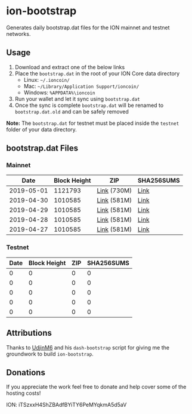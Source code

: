 # ion-bootstrap

Generates daily bootstrap.dat files for the ION mainnet and testnet networks.

## Usage

1. Download and extract one of the below links
2. Place the `bootstrap.dat` in the root of your ION Core data directory
    - Linux: `~/.ioncoin/`
    - Mac: `~/Library/Application Support/ioncoin/`
    - Windows: `%APPDATA%\ioncoin`
3. Run your wallet and let it sync using `bootstrap.dat`
4. Once the sync is complete `bootstrap.dat` will be renamed to `bootstrap.dat.old` and can be safely removed

**Note:** The `bootstrap.dat` for testnet must be placed inside the `testnet` folder of your data directory.

## bootstrap.dat Files

### Mainnet

|    Date    | Block Height | ZIP | SHA256SUMS |
| ---------- | ------------ | --- | ---------- |
| 2019-05-01 | 1121793 | [Link](https://s3-ap-southeast-2.amazonaws.com/ion-bootstrap/mainnet/2019-05-01/bootstrap.dat.zip) (730M) | [Link](https://s3-ap-southeast-2.amazonaws.com/ion-bootstrap/mainnet/2019-05-01/SHA256SUMS) |
| 2019-04-30 | 1010585 | [Link](https://s3-ap-southeast-2.amazonaws.com/ion-bootstrap/mainnet/2019-04-30/bootstrap.dat.zip) (581M) | [Link](https://s3-ap-southeast-2.amazonaws.com/ion-bootstrap/mainnet/2019-04-30/SHA256SUMS) |
| 2019-04-29 | 1010585 | [Link](https://s3-ap-southeast-2.amazonaws.com/ion-bootstrap/mainnet/2019-04-29/bootstrap.dat.zip) (581M) | [Link](https://s3-ap-southeast-2.amazonaws.com/ion-bootstrap/mainnet/2019-04-29/SHA256SUMS) |
| 2019-04-28 | 1010585 | [Link](https://s3-ap-southeast-2.amazonaws.com/ion-bootstrap/mainnet/2019-04-28/bootstrap.dat.zip) (581M) | [Link](https://s3-ap-southeast-2.amazonaws.com/ion-bootstrap/mainnet/2019-04-28/SHA256SUMS) |
| 2019-04-27 | 1010585 | [Link](https://s3-ap-southeast-2.amazonaws.com/ion-bootstrap/mainnet/2019-04-27/bootstrap.dat.zip) (581M) | [Link](https://s3-ap-southeast-2.amazonaws.com/ion-bootstrap/mainnet/2019-04-27/SHA256SUMS) |

### Testnet

|    Date    | Block Height | ZIP | SHA256SUMS |
| ---------- | ------------ | --- | ---------- |
| 0 | 0 | 0 | 0 |
| 0 | 0 | 0 | 0 |
| 0 | 0 | 0 | 0 |
| 0 | 0 | 0 | 0 |
| 0 | 0 | 0 | 0 |

## Attributions

Thanks to [UdjinM6](https://github.com/UdjinM6) and his `dash-bootstrap` script
for giving me the groundwork to build `ion-bootstrap`.

## Donations

If you appreciate the work feel free to donate and help cover some of the
hosting costs!

ION: iTSzxxH4ShZBAdfBYiTY6PeMYqkmA5d5aV
